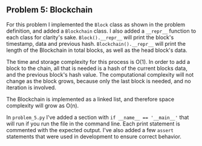 ## Problem 5: Blockchain

For this problem I implemented the `Block` class as shown in the problem definition, and added a `Blockchain` class. I also added a `__repr__` function to each class for clarity's sake. `Block().__repr__` will print the block's timestamp, data and previous hash. `Blockchain().__repr__` will print the length of the Blockchain in total blocks, as well as the head block's data.

The time and storage complexity for this process is O(1). In order to add a block to the chain, all that is needed is a hash of the current blocks data, and the previous block's hash value. The computational complexity will not change as the block grows, because only the last block is needed, and no iteration is involved.

The Blockchain is implemented as a linked list, and therefore space complexity will grow as O(n).

In `problem_5.py` I've added a section with `if __name__ == '__main__'` that will run if you run the file in the command line. Each print statement is commented with the expected output. I've also added a few `assert` statements that were used in development to ensure correct behavior.